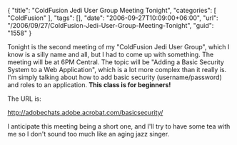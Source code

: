 {
	"title": "ColdFusion Jedi User Group Meeting Tonight",
	"categories": [
		"ColdFusion"
	],
	"tags": [],
	"date": "2006-09-27T10:09:00+06:00",
	"url": "/2006/09/27/ColdFusion-Jedi-User-Group-Meeting-Tonight",
	"guid": "1558"
}

Tonight is the second meeting of my "ColdFusion Jedi User Group", which I know is a silly name and all, but I had to come up with something. The meeting will be at 6PM Central. The topic will be "Adding a Basic Security System to a Web Application", which is a lot more complex than it really is. I'm simply talking about how to add basic security (username/password) and roles to an application. <b>This class is for beginners!</b> 

The URL is:

<a href="http://adobechats.adobe.acrobat.com/basicsecurity/">http://adobechats.adobe.acrobat.com/basicsecurity/</a>

I anticipate this meeting being a short one, and I'll try to have some tea with me so I don't sound too much like an aging jazz singer.